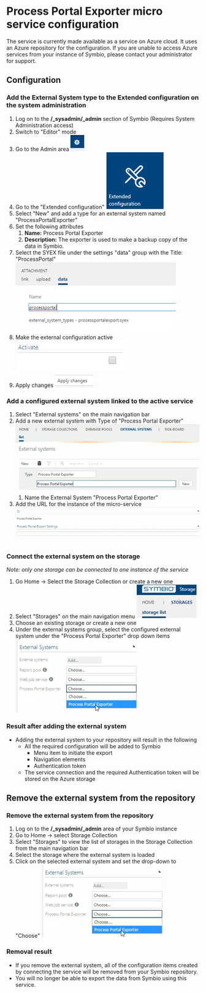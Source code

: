 # Process Portal Exporter micro service configuration

The service is currently made available as a service on Azure cloud. It uses an Azure repository for the configuration. If you are unable to access Azure services from your instance of Symbio, please contact your administrator for support.

## Configuration
### Add the External System type to the Extended configuration on the system administration
1. Log on to the **/_sysadmin/_admin** section of Symbio (Requires System Administration access)
1. Switch to "Editor" mode
1. Go to the Admin area ![admin](media/admin.png)
1. Go to the "Extended configuration" ![extended configuration](media/extendedcfg.png)
1. Select "New" and add a type for an external system named "ProcessPortalExporter"
1. Set the following attributes
   1. **Name:** Process Portal Exporter
   1. **Description:** The exporter is used to make a backup copy of the data in Symbio.
1. Select the SYEX file under the settings "data" group with the Title: "ProcessPortal" ![Select Add](media/addsyex.png)
1. Make the external configuration active ![activate](media/addsyex3.png)
1. Apply changes ![Apply changes](media/apply.png)

### Add a configured external system linked to the active service
1. Select "External systems" on the main navigation bar
1. Add a new external system with Type of "Process Portal Exporter" ![Add system](media/config-addExtSysOfType.png)
   1. Name the External System "Process Portal Exporter"
1. Add the URL for the instance of the micro-service ![settings](media/ppeSettings.png)

### Connect the external system on the storage
*Note: only one storage can be connected to one instance of the service*
1. Go Home -> Select the Storage Collection or create a new one
1. Select "Storages" on the main navigation menu ![choose storage](media/storages.png)
1. Choose an existing storage or create a new one
1. Under the external systems group, select the configured external system under the "Process Portal Exporter" drop down items ![choose external system](media/chooseExtSys.png)

### Result after adding the external system
- Adding the external system to your repository will result in the following
    - All the required configuration will be added to Symbio
        - Menu item to initiate the export
        - Navigation elements
        - Authentication token
    - The service connection and the required Authentication token will be stored on the Azure storage

## Remove the external system from the repository

### Remove the external system from the repository

1. Log on to the **/_sysadmin/_admin** area of your Symbio instance
1. Go to Home -> select Storage Collection
1. Select "Storages" to view the list of storages in the Storage Collection from the main navigation bar
1. Select the storage where the external system is loaded
1. Click on the selected external system and set the drop-down to "Choose" ![choose external system](media/chooseExtSys.png)

### Removal result

- If you remove the external system, all of the configuration items created by connecting the service will be removed from your Symbio repository. 
- You will no longer be able to export the data from Symbio using this service.